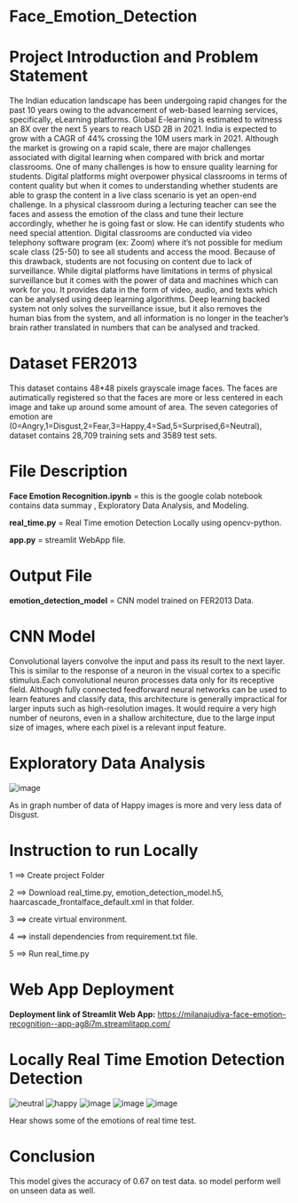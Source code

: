 # Face_Emotion_Detection

# Project Introduction and Problem Statement
<p>The Indian education landscape has been undergoing rapid changes for the past 10 years owing to
the advancement of web-based learning services, specifically, eLearning platforms.
Global E-learning is estimated to witness an 8X over the next 5 years to reach USD 2B in 2021. India
is expected to grow with a CAGR of 44% crossing the 10M users mark in 2021. Although the market
is growing on a rapid scale, there are major challenges associated with digital learning when
compared with brick and mortar classrooms. One of many challenges is how to ensure quality
learning for students. Digital platforms might overpower physical classrooms in terms of content
quality but when it comes to understanding whether students are able to grasp the content in a live
class scenario is yet an open-end challenge.
In a physical classroom during a lecturing teacher can see the faces and assess the emotion of the
class and tune their lecture accordingly, whether he is going fast or slow. He can identify students who
need special attention. Digital classrooms are conducted via video telephony software program (ex: Zoom) where it’s not possible for medium scale class (25-50) to see all students and access the
mood. Because of this drawback, students are not focusing on content due to lack of surveillance.
While digital platforms have limitations in terms of physical surveillance but it comes with the power of
data and machines which can work for you. It provides data in the form of video, audio, and texts
which can be analysed using deep learning algorithms. Deep learning backed system not only solves
the surveillance issue, but it also removes the human bias from the system, and all information is no
longer in the teacher’s brain rather translated in numbers that can be analysed and tracked.<p>
  
# Dataset FER2013
<p> This dataset contains 48*48 pixels grayscale image faces. The faces are autimatically registered so that the faces are more or less centered in each image and take up around some amount of area. The seven categories of emotion are (0=Angry,1=Disgust,2=Fear,3=Happy,4=Sad,5=Surprised,6=Neutral), dataset contains 28,709 training sets and 3589 test sets.<p>
  
# File Description
<p><b> Face Emotion Recognition.ipynb</b> = this is the google colab notebook contains data summay , Exploratory Data Analysis, and Modeling.<p>
<p><b> real_time.py</b> = Real Time emotion Detection Locally using opencv-python.<p>
<p><b> app.py</b> = streamlit WebApp file.<p>
  
# Output File
<p><b>emotion_detection_model</b> = CNN model trained on FER2013 Data.<p>

# CNN Model
<p>Convolutional layers convolve the input and pass its result to the next layer. This is similar to the response of a neuron in the visual cortex to a specific stimulus.Each convolutional neuron processes data only for its receptive field. Although fully connected feedforward neural networks can be used to learn features and classify data, this architecture is generally impractical for larger inputs such as high-resolution images. It would require a very high number of neurons, even in a shallow architecture, due to the large input size of images, where each pixel is a relevant input feature.<p>


# Exploratory Data Analysis
![image](https://user-images.githubusercontent.com/98526274/188885400-c5eb267e-636c-46f2-94b5-46fcd29af273.png)
 <p> As in graph number of data of Happy images is more and very less data of Disgust.<p>

# Instruction to run Locally
<p>1 ==> Create project Folder<p>
<p>2 ==> Download real_time.py, emotion_detection_model.h5, haarcascade_frontalface_default.xml in that folder.<p>
<p>3 ==> create virtual environment.<p>
<p>4 ==> install dependencies from requirement.txt file.<p>
<p>5 ==> Run real_time.py<p>

# Web App Deployment
  <b> Deployment link of Streamlit Web App:</b> https://milanajudiya-face-emotion-recognition--app-ag8i7m.streamlitapp.com/
  <p>    <p>

# Locally Real Time Emotion Detection Detection
![neutral](https://user-images.githubusercontent.com/98526274/188883768-4f587996-04d8-4428-be86-07834cac4b87.jpg)
![happy](https://user-images.githubusercontent.com/98526274/188884267-96385b98-0057-4b3e-ab60-f262b3e8bdf1.jpg)
![image](https://user-images.githubusercontent.com/98526274/188884608-8d234d7d-ab22-4640-9acd-4e5055c906d9.png)
![image](https://user-images.githubusercontent.com/98526274/188884716-7e964a1a-8ba2-4e89-917a-8695fa08ae59.png)
![image](https://user-images.githubusercontent.com/98526274/188884805-33378747-a32f-461e-b291-ec96f561a0dd.png) 
<p> Hear shows some of the emotions of real time test.<p>

# Conclusion
<p> This model gives the accuracy of 0.67 on test data. so model perform well on unseen data as well. <p>



